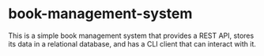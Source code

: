 # book-management-system
This is a simple book management system that provides a REST API, stores its data in a relational database, and has a CLI client that can interact with it.
